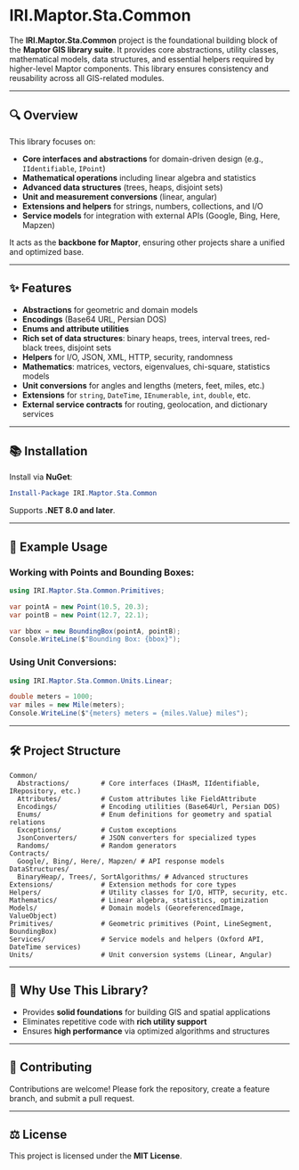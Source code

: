 # IRI.Maptor.Sta.Common

The **IRI.Maptor.Sta.Common** project is the foundational building block of the **Maptor GIS library suite**. It provides core abstractions, utility classes, mathematical models, data structures, and essential helpers required by higher-level Maptor components. This library ensures consistency and reusability across all GIS-related modules.

---

## 🔍 Overview

This library focuses on:

* **Core interfaces and abstractions** for domain-driven design (e.g., `IIdentifiable`, `IPoint`)
* **Mathematical operations** including linear algebra and statistics
* **Advanced data structures** (trees, heaps, disjoint sets)
* **Unit and measurement conversions** (linear, angular)
* **Extensions and helpers** for strings, numbers, collections, and I/O
* **Service models** for integration with external APIs (Google, Bing, Here, Mapzen)

It acts as the **backbone for Maptor**, ensuring other projects share a unified and optimized base.

---

## ✨ Features

* **Abstractions** for geometric and domain models
* **Encodings** (Base64 URL, Persian DOS)
* **Enums and attribute utilities**
* **Rich set of data structures**: binary heaps, trees, interval trees, red-black trees, disjoint sets
* **Helpers** for I/O, JSON, XML, HTTP, security, randomness
* **Mathematics**: matrices, vectors, eigenvalues, chi-square, statistics models
* **Unit conversions** for angles and lengths (meters, feet, miles, etc.)
* **Extensions** for `string`, `DateTime`, `IEnumerable`, `int`, `double`, etc.
* **External service contracts** for routing, geolocation, and dictionary services

---

## 📚 Installation

Install via **NuGet**:

```powershell
Install-Package IRI.Maptor.Sta.Common
```

Supports **.NET 8.0 and later**.

---

## 🔄 Example Usage

### Working with Points and Bounding Boxes:

```csharp
using IRI.Maptor.Sta.Common.Primitives;

var pointA = new Point(10.5, 20.3);
var pointB = new Point(12.7, 22.1);

var bbox = new BoundingBox(pointA, pointB);
Console.WriteLine($"Bounding Box: {bbox}");
```

### Using Unit Conversions:

```csharp
using IRI.Maptor.Sta.Common.Units.Linear;

double meters = 1000;
var miles = new Mile(meters);
Console.WriteLine($"{meters} meters = {miles.Value} miles");
```

---

## 🛠 Project Structure

```
Common/
  Abstractions/        # Core interfaces (IHasM, IIdentifiable, IRepository, etc.)
  Attributes/          # Custom attributes like FieldAttribute
  Encodings/           # Encoding utilities (Base64Url, Persian DOS)
  Enums/               # Enum definitions for geometry and spatial relations
  Exceptions/          # Custom exceptions
  JsonConverters/      # JSON converters for specialized types
  Randoms/             # Random generators
Contracts/
  Google/, Bing/, Here/, Mapzen/ # API response models
DataStructures/
  BinaryHeap/, Trees/, SortAlgorithms/ # Advanced structures
Extensions/            # Extension methods for core types
Helpers/               # Utility classes for I/O, HTTP, security, etc.
Mathematics/           # Linear algebra, statistics, optimization
Models/                # Domain models (GeoreferencedImage, ValueObject)
Primitives/            # Geometric primitives (Point, LineSegment, BoundingBox)
Services/              # Service models and helpers (Oxford API, DateTime services)
Units/                 # Unit conversion systems (Linear, Angular)
```

---

## 💪 Why Use This Library?

* Provides **solid foundations** for building GIS and spatial applications
* Eliminates repetitive code with **rich utility support**
* Ensures **high performance** via optimized algorithms and structures

---

## 👥 Contributing

Contributions are welcome! Please fork the repository, create a feature branch, and submit a pull request.

---

## ⚖️ License

This project is licensed under the **MIT License**.
